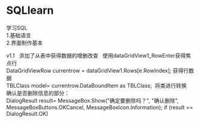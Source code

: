 # SQLlearn
学习SQL  
1.基础语言  
2.界面制作基本   

v1.1  
添加了从表中获得数据的增删改查  
使用dataGridView1_RowEnter获得焦点行  
 DataGridViewRow currentrow = dataGridView1.Rows[e.RowIndex]; 获得行数据  
 TBLClass model=  currentrow.DataBoundItem as TBLClass;  将类进行转换  
  确认是否删除信息的部分：  
                DialogResult result= MessageBox.Show("确定要删除吗？", "确认删除", MessageBoxButtons.OKCancel, MessageBoxIcon.Information);
           if (result == DialogResult.OK)  
